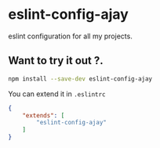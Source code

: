 # eslint-config-ajay
eslint configuration for all my projects.

## Want to try it out ?.

```bash
npm install --save-dev eslint-config-ajay
```

You can extend it in `.eslintrc`
```json
{
    "extends": [
        "eslint-config-ajay"
    ]
}
```